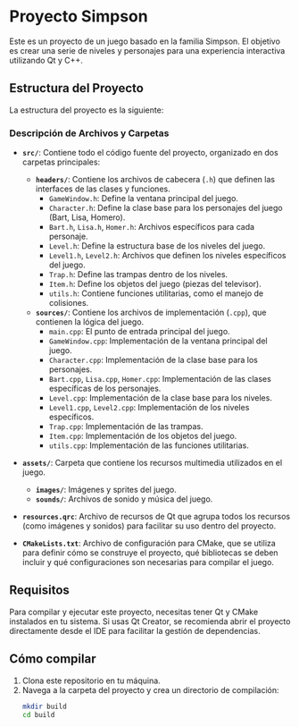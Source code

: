 # Proyecto Simpson

Este es un proyecto de un juego basado en la familia Simpson. El objetivo es crear una serie de niveles y personajes para una experiencia interactiva utilizando Qt y C++.

## Estructura del Proyecto

La estructura del proyecto es la siguiente:


### Descripción de Archivos y Carpetas

- **`src/`**: Contiene todo el código fuente del proyecto, organizado en dos carpetas principales:
  - **`headers/`**: Contiene los archivos de cabecera (`.h`) que definen las interfaces de las clases y funciones.
    - `GameWindow.h`: Define la ventana principal del juego.
    - `Character.h`: Define la clase base para los personajes del juego (Bart, Lisa, Homero).
    - `Bart.h`, `Lisa.h`, `Homer.h`: Archivos específicos para cada personaje.
    - `Level.h`: Define la estructura base de los niveles del juego.
    - `Level1.h`, `Level2.h`: Archivos que definen los niveles específicos del juego.
    - `Trap.h`: Define las trampas dentro de los niveles.
    - `Item.h`: Define los objetos del juego (piezas del televisor).
    - `utils.h`: Contiene funciones utilitarias, como el manejo de colisiones.
  - **`sources/`**: Contiene los archivos de implementación (`.cpp`), que contienen la lógica del juego.
    - `main.cpp`: El punto de entrada principal del juego.
    - `GameWindow.cpp`: Implementación de la ventana principal del juego.
    - `Character.cpp`: Implementación de la clase base para los personajes.
    - `Bart.cpp`, `Lisa.cpp`, `Homer.cpp`: Implementación de las clases específicas de los personajes.
    - `Level.cpp`: Implementación de la clase base para los niveles.
    - `Level1.cpp`, `Level2.cpp`: Implementación de los niveles específicos.
    - `Trap.cpp`: Implementación de las trampas.
    - `Item.cpp`: Implementación de los objetos del juego.
    - `utils.cpp`: Implementación de las funciones utilitarias.

- **`assets/`**: Carpeta que contiene los recursos multimedia utilizados en el juego.
  - **`images/`**: Imágenes y sprites del juego.
  - **`sounds/`**: Archivos de sonido y música del juego.

- **`resources.qrc`**: Archivo de recursos de Qt que agrupa todos los recursos (como imágenes y sonidos) para facilitar su uso dentro del proyecto.

- **`CMakeLists.txt`**: Archivo de configuración para CMake, que se utiliza para definir cómo se construye el proyecto, qué bibliotecas se deben incluir y qué configuraciones son necesarias para compilar el juego.

## Requisitos

Para compilar y ejecutar este proyecto, necesitas tener Qt y CMake instalados en tu sistema. Si usas Qt Creator, se recomienda abrir el proyecto directamente desde el IDE para facilitar la gestión de dependencias.

## Cómo compilar

1. Clona este repositorio en tu máquina.
2. Navega a la carpeta del proyecto y crea un directorio de compilación:
   ```bash
   mkdir build
   cd build

